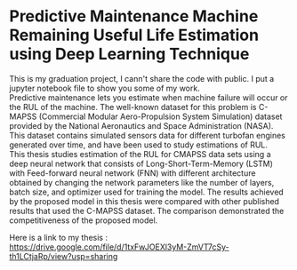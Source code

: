 # Predictive Maintenance Machine Remaining Useful Life Estimation using Deep Learning Technique
  
  
  This is my graduation project, I cann't share the code with public. I put a jupyter notebook file to show you some of my work.  
  Predictive maintenance lets you estimate when machine failure will occur
or the RUL of the machine. The well-known dataset for this problem is C-MAPSS (Commercial Modular
Aero-Propulsion System Simulation) dataset provided by the National Aeronautics and
Space Administration (NASA). This dataset contains simulated sensors data for different
turbofan engines generated over time, and have been used to study estimations of RUL.  
This thesis studies estimation of the RUL for CMAPSS data sets using a deep neural
network that consists of Long-Short-Term-Memory (LSTM) with Feed-forward neural
network (FNN) with different architecture obtained by changing the network parameters like the number of layers, batch size, and optimizer used for training the model.
The results achieved by the proposed model in this thesis were compared with other
published results that used the C-MAPSS dataset. The comparison demonstrated the
competitiveness of the proposed model.

Here is a link to my thesis :  
https://drive.google.com/file/d/1txFwJOEXl3yM-ZmVT7cSy-th1LCtjaRp/view?usp=sharing
